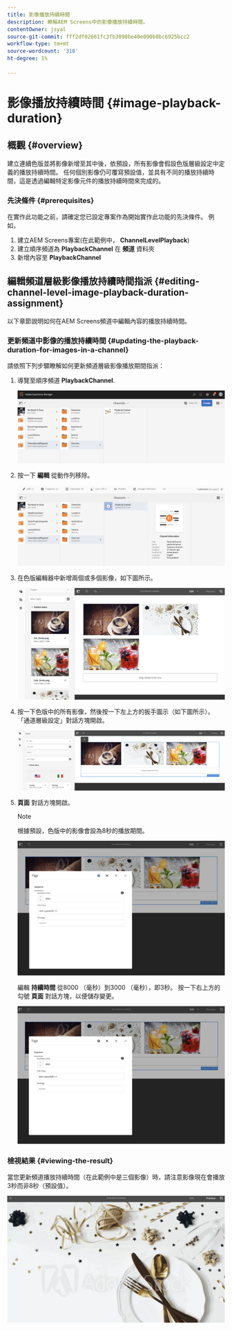```yaml
---
title: 影像播放持續時間
description: 瞭解AEM Screens中的影像播放持續時間。
contentOwner: jsyal
source-git-commit: fff2df02661fc3fb3098be40e090b8bc6925bcc2
workflow-type: tm+mt
source-wordcount: '318'
ht-degree: 1%

---
```



# 影像播放持續時間 {#image-playback-duration}

## 概觀 {#overview}

建立連續色版並將影像新增至其中後，依預設，所有影像會假設色版層級設定中定義的播放持續時間。 任何個別影像仍可覆寫預設值，並具有不同的播放持續時間，這是透過編輯特定影像元件的播放持續時間來完成的。

### 先決條件 {#prerequisites}

在實作此功能之前，請確定您已設定專案作為開始實作此功能的先決條件。 例如，

1. 建立AEM Screens專案(在此範例中， **ChannelLevelPlayback**)
1. 建立順序頻道為 **PlaybackChannel** 在 **頻道** 資料夾
1. 新增內容至 **PlaybackChannel**

## 編輯頻道層級影像播放持續時間指派 {#editing-channel-level-image-playback-duration-assignment}

以下章節說明如何在AEM Screens頻道中編輯內容的播放持續時間。

### 更新頻道中影像的播放持續時間 {#updating-the-playback-duration-for-images-in-a-channel}

請依照下列步驟瞭解如何更新頻道層級影像播放期間指派：

1. 導覽至順序頻道 **PlaybackChannel**.

   ![screen_shot_2019-06-24at62818pm](assets/screen_shot_2019-06-24at62818pm.png)

1. 按一下 **編輯** 從動作列移除。

   ![screen_shot_2019-06-24at70141pm](assets/screen_shot_2019-06-24at70141pm.png)

1. 在色版編輯器中新增兩個或多個影像，如下圖所示。

   ![screen_shot_2019-06-24at90534pm](assets/screen_shot_2019-06-24at90534pm.png)

1. 按一下色版中的所有影像，然後按一下左上方的扳手圖示（如下圖所示）。 「通道層級設定」對話方塊開啟。

   ![screen_shot_2019-06-25at95945am](assets/screen_shot_2019-06-25at95945am.png)

1. **頁面** 對話方塊開啟。

   >[!NOTE]
   >
   >根據預設，色版中的影像會設為8秒的播放期間。

   ![screen_shot_2019-06-25at100343am](assets/screen_shot_2019-06-25at100343am.png)

   編輯 **持續時間** 從8000 （毫秒）到3000 （毫秒），即3秒。 按一下右上方的勾號 **頁面** 對話方塊，以便儲存變更。

   ![screen_shot_2019-06-25at101527am](assets/screen_shot_2019-06-25at101527am.png)

### 檢視結果 {#viewing-the-result}

當您更新頻道播放持續時間（在此範例中是三個影像）時，請注意影像現在會播放3秒而非8秒（預設值）。

![channel_preview](assets/channel_preview.gif)

